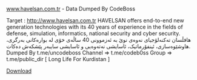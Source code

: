 www.havelsan.com.tr - Data Dumped By CodeBoss

Target : http://www.havelsan.com.tr
HAVELSAN offers end-to-end new generation technologies with its 40 years of experience in the fields of defense, simulation, informatics, national security and cyber security.
هافڵسان تەکنەلۆجیای نەوەی نوێ بە ئەزموونی 40 ساڵەی خۆی لە بوارەکانی بەرگری، هاوشێوەسازی، ئینفۆرماتیک، ئاسایشی نەتەوەیی و ئاسایشی سایبەر پێشکەش دەکات.
Dumped By t.me/uncodeboss
Channel => t.me/codeb0ss
Group => t.me/public_dir
[ Long Life For Kurdistan ]

[Download](https://www.mediafire.com/file/ykafn0lyj08qqpy/havelsan.com.tr-Leaked-By-CodeB0ss/file)

